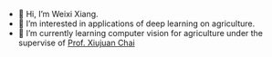 - 👋 Hi, I’m Weixi Xiang.
- 👀 I’m interested in applications of deep learning on agriculture.
- 🌱 I’m currently learning computer vision for agriculture under the supervise of [Prof. Xiujuan Chai](https://scholar.google.com/citations?hl=zh-CN&user=ZcL91HsAAAAJ&view_op=list_works&sortby=pubdate)

<!---
xwx1999/xwx1999 is a ✨ special ✨ repository because its `README.md` (this file) appears on your GitHub profile.
You can click the Preview link to take a look at your changes.
--->
